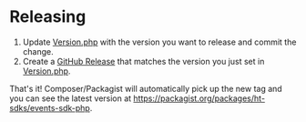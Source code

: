 Releasing
=========

 1. Update [Version.php](lib/Version.php) with the version you want to release and commit the change.
 1. Create a [GitHub Release](https://github.com/ht-sdks/events-sdk-php/releases) that matches the version you just set in [Version.php](lib/Version.php).

 That's it! Composer/Packagist will automatically pick up the new tag and you can see the latest version at https://packagist.org/packages/ht-sdks/events-sdk-php.
